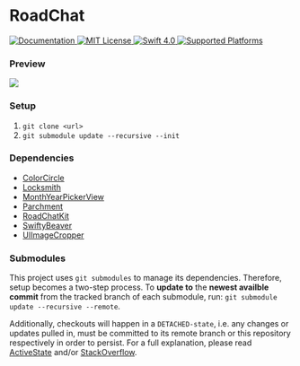 # RoadChat

<a href="https://app.swaggerhub.com/apis/niksauer/RoadChat/1.0.0">
    <img src="http://img.shields.io/badge/read_the-docs-92A8D1.svg" alt="Documentation">
</a>
<a href="license">
    <img src="http://img.shields.io/badge/license-AGPLv3-brightgreen.svg" alt="MIT License">
</a>
<a href="https://swift.org">
    <img src="http://img.shields.io/badge/swift-4.1-brightgreen.svg" alt="Swift 4.0">
</a>
<a href="https://github.com/niksauer/RoadChat">
<img src="https://img.shields.io/badge/platform-ios%20%7C%20watchos-lightgrey.svg" alt="Supported Platforms">
</a>

### Preview
<img src="https://github.com/niksauer/RoadChat/blob/master/Docs/RoadChat_Promo.png">

### Setup 
1. `git clone <url>`
2. `git submodule update --recursive --init`

### Dependencies
- [ColorCircle](https://github.com/niksauer/ColorCircle)
- [Locksmith](https://github.com/matthewpalmer/Locksmith)
- [MonthYearPickerView](https://github.com/bendodson/MonthYearPickerView-Swift)
- [Parchment](https://github.com/rechsteiner/Parchment)
- [RoadChatKit](https://github.com/niksauer/RoadChatKit)
- [SwiftyBeaver](https://github.com/SwiftyBeaver/SwiftyBeaver)
- [UIImageCropper](https://github.com/jvk75/UIImageCropper)

### Submodules
This project uses `git submodules` to manage its dependencies. Therefore, setup becomes a two-step process. To **update to** the **newest availble commit** from the tracked branch of each submodule, run: `git submodule update --recursive --remote`.

Additionally, checkouts will happen in a `DETACHED-state`, i.e. any changes or updates pulled in, must be committed to its remote branch or this repository respectively in order to persist. For a full explanation, please read [ActiveState](https://www.activestate.com/blog/2014/05/getting-git-submodule-track-branch) and/or [StackOverflow](https://stackoverflow.com/questions/18770545/why-is-my-git-submodule-head-detached-from-master).
